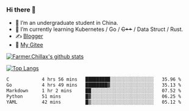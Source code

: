 ### Hi there 👋

- 🔭 I’m an undergraduate student in China.
- 🌱 I’m currently learning Kubernetes / Go / ~~C++~~ / Data Struct / Rust.
- ✍️ [Blogger](https://blog.farmer233.top)
- 🤔 [My Gitee](https://gitee.com/Farmer-chong)


[![Farmer.Chillax's github stats](https://github-readme-stats.vercel.app/api?username=FarmerChillax)](https://github.com/anuraghazra/github-readme-stats)

[![Top Langs](https://github-readme-stats.vercel.app/api/top-langs/?username=FarmerChillax&layout=compact&hide=html,css,javascript)](https://github.com/anuraghazra/github-readme-stats)


<a href="https://wakatime.com/@Farmer"> </a>
          <!--START_SECTION:waka-->

```txt
C            4 hrs 56 mins   █████████░░░░░░░░░░░░░░░░   35.96 %
Go           4 hrs 49 mins   ████████▓░░░░░░░░░░░░░░░░   35.13 %
Markdown     1 hr 2 mins     ██░░░░░░░░░░░░░░░░░░░░░░░   07.52 %
Python       51 mins         █▓░░░░░░░░░░░░░░░░░░░░░░░   06.25 %
YAML         42 mins         █▒░░░░░░░░░░░░░░░░░░░░░░░   05.12 %
```

<!--END_SECTION:waka-->



<!--
**Farmer-chong/Farmer-chong** is a ✨ _special_ ✨ repository because its `README.md` (this file) appears on your GitHub profile.

Here are some ideas to get you started:

- 🔭 I’m currently working on ...
- 🌱 I’m currently learning ...
- 👯 I’m looking to collaborate on ...
- 🤔 I’m looking for help with ...
- 💬 Ask me about ...
- 📫 How to reach me: ...
- 😄 Pronouns: ...
- ⚡ Fun fact: ...
-->
